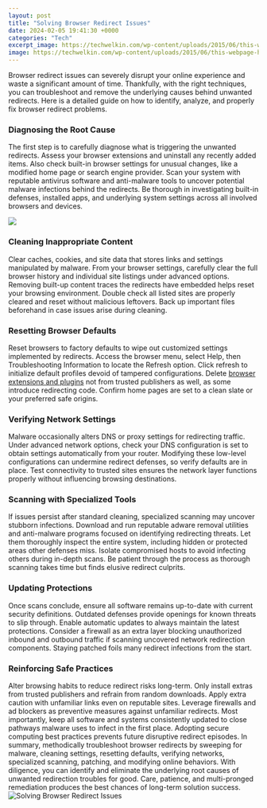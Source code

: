 ```yaml
---
layout: post
title: "Solving Browser Redirect Issues"
date: 2024-02-05 19:41:30 +0000
categories: "Tech"
excerpt_image: https://techwelkin.com/wp-content/uploads/2015/06/this-webpage-has-a-redirect-loop-techwelkin.jpg
image: https://techwelkin.com/wp-content/uploads/2015/06/this-webpage-has-a-redirect-loop-techwelkin.jpg
---
```


Browser redirect issues can severely disrupt your online experience and waste a significant amount of time. Thankfully, with the right techniques, you can troubleshoot and remove the underlying causes behind unwanted redirects. Here is a detailed guide on how to identify, analyze, and properly fix browser redirect problems.
### Diagnosing the Root Cause
The first step is to carefully diagnose what is triggering the unwanted redirects. Assess your browser extensions and uninstall any recently added items. Also check built-in browser settings for unusual changes, like a modified home page or search engine provider. Scan your system with reputable antivirus software and anti-malware tools to uncover potential malware infections behind the redirects. Be thorough in investigating built-in defenses, installed apps, and underlying system settings across all involved browsers and devices.   

![](https://i.ytimg.com/vi/n381Yw7YSSU/maxresdefault.jpg)
### Cleaning Inappropriate Content 
Clear caches, cookies, and site data that stores links and settings manipulated by malware. From your browser settings, carefully clear the full browser history and individual site listings under advanced options. Removing built-up content traces the redirects have embedded helps reset your browsing environment. Double check all listed sites are properly cleared and reset without malicious leftovers. Back up important files beforehand in case issues arise during cleaning.
### Resetting Browser Defaults
Reset browsers to factory defaults to wipe out customized settings implemented by redirects. Access the browser menu, select Help, then Troubleshooting Information to locate the Refresh option. Click refresh to initialize default profiles devoid of tampered configurations. Delete [browser extensions and plugins](https://fistore.mysenprints.com/collection/ahmadi) not from trusted publishers as well, as some introduce redirecting code. Confirm home pages are set to a clean slate or your preferred safe origins.  
### Verifying Network Settings
Malware occasionally alters DNS or proxy settings for redirecting traffic. Under advanced network options, check your DNS configuration is set to obtain settings automatically from your router. Modifying these low-level configurations can undermine redirect defenses, so verify defaults are in place. Test connectivity to trusted sites ensures the network layer functions properly without influencing browsing destinations.
### Scanning with Specialized Tools  
If issues persist after standard cleaning, specialized scanning may uncover stubborn infections. Download and run reputable adware removal utilities and anti-malware programs focused on identifying redirecting threats. Let them thoroughly inspect the entire system, including hidden or protected areas other defenses miss. Isolate compromised hosts to avoid infecting others during in-depth scans. Be patient through the process as thorough scanning takes time but finds elusive redirect culprits.
### Updating Protections 
Once scans conclude, ensure all software remains up-to-date with current security definitions. Outdated defenses provide openings for known threats to slip through. Enable automatic updates to always maintain the latest protections. Consider a firewall as an extra layer blocking unauthorized inbound and outbound traffic if scanning uncovered network redirection components. Staying patched foils many redirect infections from the start.
### Reinforcing Safe Practices
Alter browsing habits to reduce redirect risks long-term. Only install extras from trusted publishers and refrain from random downloads. Apply extra caution with unfamiliar links even on reputable sites. Leverage firewalls and ad blockers as preventive measures against unfamiliar redirects. Most importantly, keep all software and systems consistently updated to close pathways malware uses to infect in the first place. Adopting secure computing best practices prevents future disruptive redirect episodes.
In summary, methodically troubleshoot browser redirects by sweeping for malware, cleaning settings, resetting defaults, verifying networks, specialized scanning, patching, and modifying online behaviors. With diligence, you can identify and eliminate the underlying root causes of unwanted redirection troubles for good. Care, patience, and multi-pronged remediation produces the best chances of long-term solution success.
![Solving Browser Redirect Issues](https://techwelkin.com/wp-content/uploads/2015/06/this-webpage-has-a-redirect-loop-techwelkin.jpg)